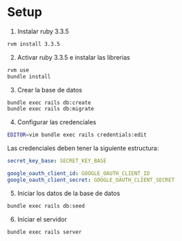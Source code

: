 # Setup
1. Instalar ruby 3.3.5

```bash
rvm install 3.3.5
```

2. Activar ruby 3.3.5 e instalar las librerias

```bash
rvm use
bundle install
```

3. Crear la base de datos

```bash
bundle exec rails db:create
bundle exec rails db:migrate
```

4. Configurar las credenciales

```bash
EDITOR=vim bundle exec rails credentials:edit
```

Las credenciales deben tener la siguiente estructura:

```yaml
secret_key_base: SECRET_KEY_BASE

google_oauth_client_id: GOOGLE_OAUTH_CLIENT_ID
google_oauth_client_secret: GOOGLE_OAUTH_CLIENT_SECRET
```

5. Iniciar los datos de la base de datos

```bash
bundle exec rails db:seed
```

6. Iniciar el servidor

```bash
bundle exec rails server
```
